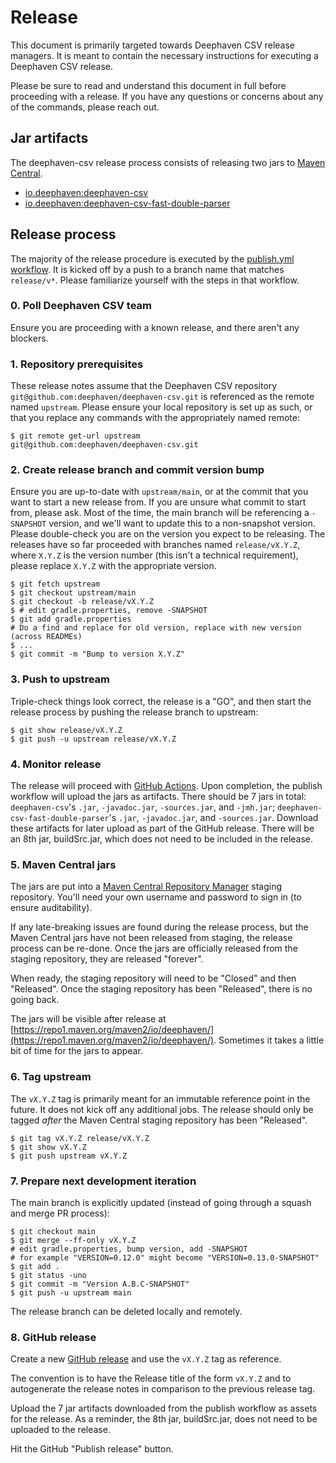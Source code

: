 # Release

This document is primarily targeted towards Deephaven CSV release managers.
It is meant to contain the necessary instructions for executing a Deephaven CSV release.

Please be sure to read and understand this document in full before proceeding with a release.
If you have any questions or concerns about any of the commands, please reach out.

## Jar artifacts

The deephaven-csv release process consists of releasing two jars to [Maven Central](https://repo1.maven.org/maven2/io/deephaven/).

* [io.deephaven:deephaven-csv](https://repo1.maven.org/maven2/io/deephaven/deephaven-csv/)
* [io.deephaven:deephaven-csv-fast-double-parser](https://repo1.maven.org/maven2/io/deephaven/deephaven-csv-fast-double-parser/)

## Release process

The majority of the release procedure is executed by the [publish.yml workflow](./.github/workflows/publish.yml).
It is kicked off by a push to a branch name that matches `release/v*`.
Please familiarize yourself with the steps in that workflow.

### 0. Poll Deephaven CSV team

Ensure you are proceeding with a known release, and there aren't any blockers.

### 1. Repository prerequisites

These release notes assume that the Deephaven CSV repository `git@github.com:deephaven/deephaven-csv.git` is referenced as the remote named `upstream`.
Please ensure your local repository is set up as such, or that you replace any commands with the appropriately named remote:

```shell
$ git remote get-url upstream
git@github.com:deephaven/deephaven-csv.git
```

### 2. Create release branch and commit version bump

Ensure you are up-to-date with `upstream/main`, or at the commit that you want to start a new release from.
If you are unsure what commit to start from, please ask.
Most of the time, the main branch will be referencing a `-SNAPSHOT` version, and we'll want to update this to a non-snapshot version.
Please double-check you are on the version you expect to be releasing.
The releases have so far proceeded with branches named `release/vX.Y.Z`, where `X.Y.Z` is the version number (this isn't a technical requirement), please replace `X.Y.Z` with the appropriate version.

```shell
$ git fetch upstream
$ git checkout upstream/main
$ git checkout -b release/vX.Y.Z
$ # edit gradle.properties, remove -SNAPSHOT
$ git add gradle.properties
# Do a find and replace for old version, replace with new version (across READMEs)
$ ...
$ git commit -m "Bump to version X.Y.Z"
```

### 3. Push to upstream

Triple-check things look correct, the release is a "GO", and then start the release process by pushing the release branch to upstream:

```shell
$ git show release/vX.Y.Z
$ git push -u upstream release/vX.Y.Z
```

### 4. Monitor release

The release will proceed with [GitHub Actions](https://github.com/deephaven/deephaven-csv/actions/workflows/publish.yml).
Upon completion, the publish workflow will upload the jars as artifacts. There should be 7 jars in total:
`deephaven-csv`'s `.jar`, `-javadoc.jar`, `-sources.jar`, and `-jmh.jar`; `deephaven-csv-fast-double-parser`'s `.jar`,
`-javadoc.jar`, and `-sources.jar`. Download these artifacts for later upload as part of the GitHub release.
There will be an 8th jar, buildSrc.jar, which does not need to be included in the release.

### 5. Maven Central jars

The jars are put into a [Maven Central Repository Manager](https://s01.oss.sonatype.org) staging repository.
You'll need your own username and password to sign in (to ensure auditability).

If any late-breaking issues are found during the release process, but the Maven Central jars have not been released from staging, the release process can be re-done.
Once the jars are officially released from the staging repository, they are released "forever".

When ready, the staging repository will need to be "Closed" and then "Released".
Once the staging repository has been "Released", there is no going back.

The jars will be visible after release at [https://repo1.maven.org/maven2/io/deephaven/](https://repo1.maven.org/maven2/io/deephaven/).
Sometimes it takes a little bit of time for the jars to appear.

### 6. Tag upstream

The `vX.Y.Z` tag is primarily meant for an immutable reference point in the future.
It does not kick off any additional jobs.
The release should only be tagged _after_ the Maven Central staging repository has been "Released".

```shell
$ git tag vX.Y.Z release/vX.Y.Z
$ git show vX.Y.Z
$ git push upstream vX.Y.Z
```

### 7. Prepare next development iteration

The main branch is explicitly updated (instead of going through a squash and merge PR process):

```shell
$ git checkout main
$ git merge --ff-only vX.Y.Z
# edit gradle.properties, bump version, add -SNAPSHOT
# for example "VERSION=0.12.0" might become "VERSION=0.13.0-SNAPSHOT"
$ git add .
$ git status -uno
$ git commit -m "Version A.B.C-SNAPSHOT"
$ git push -u upstream main
```

The release branch can be deleted locally and remotely.

### 8. GitHub release

Create a new [GitHub release](https://github.com/deephaven/deephaven-csv/releases/new) and use the `vX.Y.Z` tag as reference.

The convention is to have the Release title of the form `vX.Y.Z` and to autogenerate the release notes in comparison to the previous release tag.

Upload the 7 jar artifacts downloaded from the publish workflow as assets for the release. As a reminder, the 8th jar, buildSrc.jar, does not
need to be uploaded to the release.

Hit the GitHub "Publish release" button.
